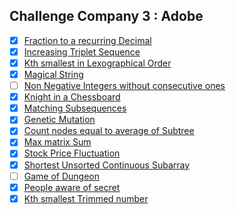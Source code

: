 ## Challenge Company 3 : Adobe
- [x] [Fraction to a recurring Decimal](https://leetcode.com/problems/fraction-to-recurring-decimal/)
- [x] [Increasing Triplet Sequence](https://leetcode.com/problems/increasing-triplet-subsequence/)
- [x] [Kth smallest in Lexographical Order](https://leetcode.com/problems/k-th-smallest-in-lexicographical-order/)
- [x] [Magical String](https://leetcode.com/problems/magical-string/)
- [ ] [Non Negative Integers without consecutive ones](https://leetcode.com/problems/non-negative-integers-without-consecutive-ones/)
- [x] [Knight in a Chessboard](https://leetcode.com/problems/knight-probability-in-chessboard/)
- [x] [Matching Subsequences](https://leetcode.com/problems/number-of-matching-subsequences/)
- [x] [Genetic Mutation](https://leetcode.com/problems/minimum-genetic-mutation/)
- [x] [Count nodes equal to average of Subtree](https://leetcode.com/problems/count-nodes-equal-to-average-of-subtree/)
- [x] [Max matrix Sum](https://leetcode.com/problems/maximum-matrix-sum/)
- [x] [Stock Price Fluctuation](https://leetcode.com/problems/stock-price-fluctuation/)
- [x] [Shortest Unsorted Continuous Subarray](https://leetcode.com/problems/shortest-unsorted-continuous-subarray/)
- [ ] [Game of Dungeon](https://leetcode.com/problems/dungeon-game/)
- [x] [People aware of secret](https://leetcode.com/problems/number-of-people-aware-of-a-secret/)
- [x] [Kth smallest Trimmed number](https://leetcode.com/problems/query-kth-smallest-trimmed-number/)
